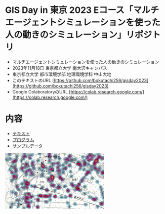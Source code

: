 # GIS Day in 東京 2023 Eコース「マルチエージェントシミュレーションを使った人の動きのシミュレーション」リポジトリ

* マルチエージェントシミュレーションを使った人の動きのシミュレーション
* 2023年11月18日 東京都立大学 南大沢キャンパス
* 東京都立大学 都市環境学部 地理環境学科 中山大地
* このテキストのURL [https://github.com/bokutachi256/gisday2023](https://github.com/bokutachi256/gisday2023)
* Google ColaboratoryのURL [https://colab.research.google.com/](https://colab.research.google.com/)

# 内容
* [テキスト](https://github.com/bokutachi256/gisday2023/blob/main/GISDay2023_%E3%83%86%E3%82%AD%E3%82%B9%E3%83%88.md)
* [プログラム](https://github.com/bokutachi256/gisday2023/blob/main/GISDay2023_%E3%83%97%E3%83%AD%E3%82%B0%E3%83%A9%E3%83%A0.ipynb)
* [サンプルデータ](https://github.com/bokutachi256/gisday2023/tree/main/sample_data)

![picture 0](images/README/20231116_211956.gif)  
